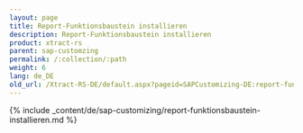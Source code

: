 ```yaml
---
layout: page
title: Report-Funktionsbaustein installieren
description: Report-Funktionsbaustein installieren
product: xtract-rs
parent: sap-customzing
permalink: /:collection/:path
weight: 6
lang: de_DE
old_url: /Xtract-RS-DE/default.aspx?pageid=SAPCustomizing-DE:report-funktionsbaustein-installieren
---
```


{% include _content/de/sap-customizing/report-funktionsbaustein-installieren.md  %}